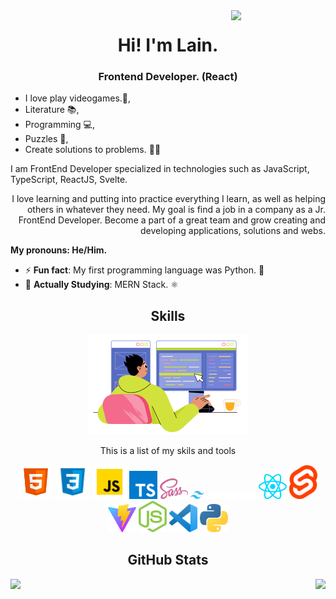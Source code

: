 <img src="./assets/isaac.gif" width="30%" align="right">


<h1 align="center">Hi! I'm Lain.</h1> 
<h3 align="center">Frontend Developer. (React)</h2>

- I love play videogames.👾,
- Literature 📚,
- Programming 💻,
- Puzzles 🤔,
- Create solutions to problems. 🐱‍🏍

<p>I am FrontEnd Developer specialized in technologies such as JavaScript, TypeScript, ReactJS, Svelte.</p>
<p align="right">I love learning and putting into practice everything I learn, as well as helping others in whatever they need. My goal is find a job in a company as a Jr. FrontEnd Developer. Become a part of a great team and grow creating and developing applications, solutions and webs.</p>

<strong>My pronouns: He/Him.</strong>

- ⚡ <strong>Fun fact</strong>: My first programming language was Python. 🐍
- 📖 <strong>Actually Studying</strong>: MERN Stack. ⚛️


<h2 align="center">Skills</h2>

<div align="center">

  <img src="./assets/skill-illustration.png" />
  <p align="center" font-weight="bold">This is a list of my skils and tools</p>

  <img src="./skills/html5.svg" width="55px" alt="html"/>
  <img src="./skills/CSS3.png" width="55px" alt="css" />
  <img src="./skills/javascript.png" width="55px" alt="js" />
  <img src="./skills/typescript.svg" width="45px" alt="ts" />
  <img src="./skills/Sass.svg" width="45px" alt="sass" />
  <img src="./skills/tailwindcss.svg" width="105px" alt="tailwindcss" />
  <img src="./skills/react.svg" width="45px" alt="react" />
  <img src="./skills/Svelte.svg" width="45px" alt="svelte" />
  <img src="./skills/vite.svg" width="45px" alt="vite" />
  <img src="./skills/nodejs.svg" width="45px" alt="nodejs" />
  <img src="./skills/vscode.svg" width="45px" alt="vscode" />
  <img src="./skills/python.svg" width="45px" alt="python" />
</div>


<h2 align="center">GitHub Stats</h2>
<p><img align="left" src="https://github-readme-streak-stats.herokuapp.com?user=laindomJS&theme=gruvbox&date_format=j%20M%5B%20Y%5D&locale=es" /></p>
<p><img align="right" src="https://github-readme-stats.vercel.app/api/top-langs/?username=laindomJS&show_icons=true&theme=gruvbox" /></p>

